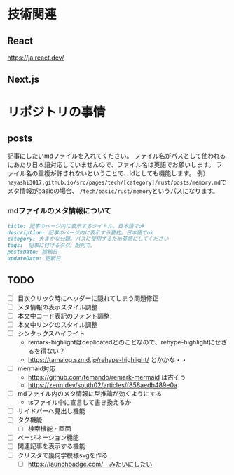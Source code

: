 # 技術関連

## React
https://ja.react.dev/

## Next.js


# リポジトリの事情

## posts

記事にしたいmdファイルを入れてください。
ファイル名がパスとして使われるにあたり日本語対応していませんので、ファイル名は英語でお願いします。
ファイル名の重複が許されないということで、idとしても機能します。
例）
`hayashi3017.github.io/src/pages/tech/[category]/rust/posts/memory.md`でメタ情報がbasicの場合、
`/tech/basic/rust/memory`というパスになります。

### mdファイルのメタ情報について

```md
title: 記事のページ内に表示するタイトル。日本語でok
description: 記事のページ内に表示する要約。日本語でok
category: 大まかな分類。パスに使用するため英語にしてください
tags:　記事に付けるタグ。配列で。
postsDate: 投稿日
updateDate: 更新日
```


## TODO

- [ ] 目次クリック時にヘッダーに隠れてしまう問題修正
- [ ] メタ情報の表示スタイル調整
- [ ] 本文中コード表記のフォント調整
- [ ] 本文中リンクのスタイル調整
- [ ] シンタックスハイライト
  - remark-highlightはdeplicatedとのことなので、rehype-highlightにせざるを得ない？
  - https://tamalog.szmd.jp/rehype-highlight/ とかかな・・
- [ ] mermaid対応
  - https://github.com/temando/remark-mermaid は古そう
  - https://zenn.dev/south02/articles/f858aedb489e0a
- [ ] mdファイル内のメタ情報に型推論が効くようにする
  - tsファイル中に宣言して書き換えるか
- [ ] サイドバーへ見出し機能
- [ ] タグ機能
  - [ ] 検索機能・画面
- [ ] ページネーション機能
- [ ] 関連記事を表示する機能
- [ ] クリスタで幾何学模様svgを作る
  - [ ] https://launchbadge.com/　みたいにしたい
